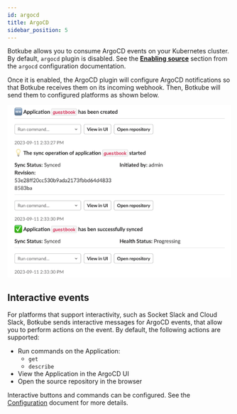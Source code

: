 ```yaml
---
id: argocd
title: ArgoCD
sidebar_position: 5
---
```


Botkube allows you to consume ArgoCD events on your Kubernetes cluster. By default, `argocd` plugin is disabled. See the [**Enabling source**](../../configuration/source/argocd#enabling-source) section from the `argocd` configuration documentation.

Once it is enabled, the ArgoCD plugin will configure ArgoCD notifications so that Botkube receives them on its incoming webhook. Then, Botkube will send them to configured platforms as shown below.

![ArgoCD events](./assets/argocd-events.png)

## Interactive events

For platforms that support interactivity, such as Socket Slack and Cloud Slack, Botkube sends interactive messages for ArgoCD events, that allow you to perform actions on the event. By default, the following actions are supported:

- Run commands on the Application:
  - `get`
  - `describe`
- View the Application in the ArgoCD UI
- Open the source repository in the browser

Interactive buttons and commands can be configured. See the [Configuration](../../configuration/source/argocd.md) document for more details.
